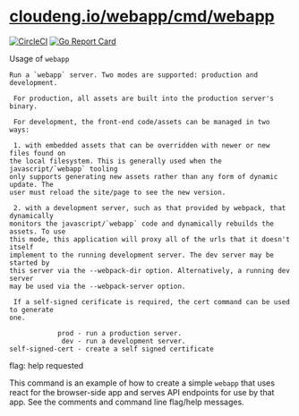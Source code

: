 # [cloudeng.io/webapp/cmd/webapp](https://pkg.go.dev/cloudeng.io/webapp/cmd/webapp?tab=doc)
[![CircleCI](https://circleci.com/gh/cloudengio/go.gotools.svg?style=svg)](https://circleci.com/gh/cloudengio/go.gotools) [![Go Report Card](https://goreportcard.com/badge/cloudeng.io/webapp/cmd/webapp)](https://goreportcard.com/report/cloudeng.io/webapp/cmd/webapp)


Usage of `webapp`

    Run a `webapp` server. Two modes are supported: production and development.

     For production, all assets are built into the production server's binary.

     For development, the front-end code/assets can be managed in two ways:

     1. with embedded assets that can be overridden with newer or new files found on
    the local filesystem. This is generally used when the javascript/`webapp` tooling
    only supports generating new assets rather than any form of dynamic update. The
    user must reload the site/page to see the new version.

     2. with a development server, such as that provided by webpack, that dynamically
    monitors the javascript/`webapp` code and dynamically rebuilds the assets. To use
    this mode, this application will proxy all of the urls that it doesn't itself
    implement to the running development server. The dev server may be started by
    this server via the --webpack-dir option. Alternatively, a running dev server
    may be used via the --webpack-server option.

     If a self-signed cerificate is required, the cert command can be used to generate
    one.

                prod - run a production server.
                 dev - run a development server.
    self-signed-cert - create a self signed certificate

flag: help requested

This command is an example of how to create a simple `webapp` that uses react
for the browser-side app and serves API endpoints for use by that app. See
the comments and command line flag/help messages.

